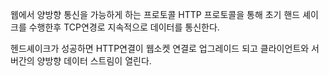 웹에서 양방향 통신을 가능하게 하는 프로토콜
 HTTP 프로토콜을 통해 초기 핸드 셰이크를 수행한후 
 TCP연경로 지속적으로 데이터를 통신한다.

헨드셰이크가 성공하면
HTTP연결이 웹소켓 연결로 업그레이드 되고
클라이언트와 서버간의 양방향 데이터 스트림이 열린다.
